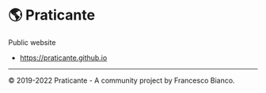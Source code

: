 # 🌎 Praticante

Public website

* <https://praticante.github.io>

----

© 2019-2022 Praticante - A community project by Francesco Bianco.
